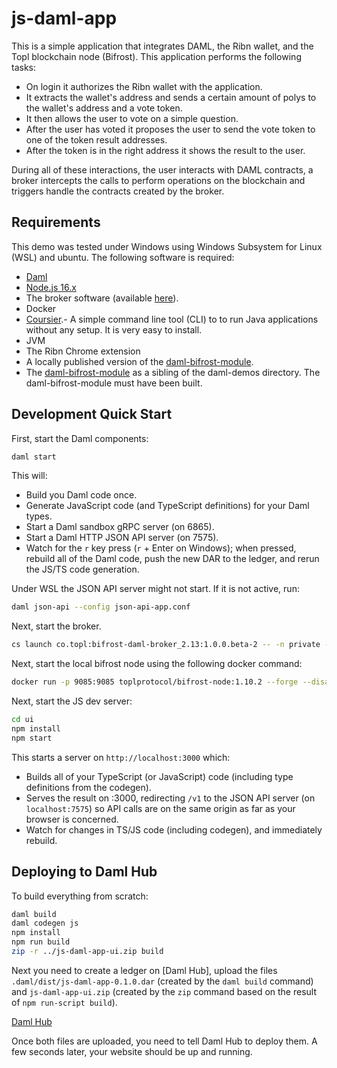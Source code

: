 # js-daml-app

This is a simple application that integrates DAML, the Ribn wallet, and the Topl blockchain node (Bifrost). This application performs the
following tasks:

- On login it authorizes the Ribn wallet with the application.
- It extracts the wallet's address and sends a certain amount of polys to the wallet's address and a vote token.
- It then allows the user to vote on a simple question.
- After the user has voted it proposes the user to send the vote token to one of the token result addresses.
- After the token is in the right address it shows the result to the user.

During all of these interactions, the user interacts with DAML contracts, a broker intercepts the calls to perform
operations on the blockchain and triggers handle the contracts created by the broker.

## Requirements

This demo was tested under Windows using Windows Subsystem for Linux (WSL) and ubuntu. The following software
is required:

- [Daml](https://docs.daml.com)
- [Node.js 16.x](https://nodejs.dev)
- The broker software (available [here](https://topl.github.io/bifrost-daml-broker/)).
- Docker
- [Coursier](https://get-coursier.io/docs/cli-installation).- A simple command line tool (CLI) to
to run Java applications without any setup. It is very easy to install.
- JVM
- The Ribn Chrome extension
- A locally published version of the [daml-bifrost-module](https://github.com/Topl/daml-bifrost-module).
- The [daml-bifrost-module](https://github.com/Topl/daml-bifrost-module) as a sibling of the daml-demos directory. The daml-bifrost-module must have been built.

## Development Quick Start

First, start the Daml components:

```bash
daml start
```

This will:

- Build you Daml code once.
- Generate JavaScript code (and TypeScript definitions) for your Daml types.
- Start a Daml sandbox gRPC server (on 6865).
- Start a Daml HTTP JSON API server (on 7575).
- Watch for the `r` key press (`r` + Enter on Windows); when pressed, rebuild
  all of the Daml code, push the new DAR to the ledger, and rerun the JS/TS
  code generation.

Under WSL the JSON API server might not start. If it is not active, run:

```bash
daml json-api --config json-api-app.conf
```

Next, start the broker. 

```bash
cs launch co.topl:bifrost-daml-broker_2.13:1.0.0.beta-2 -- -n private -u http://127.0.0.1:9085 -h 127.0.0.1 -p 6865  -k keyfile.json -w test -o $OPERATOR_PARTY -m false
```

Next, start the local bifrost node using the following docker command:

```bash
docker run -p 9085:9085 toplprotocol/bifrost-node:1.10.2 --forge --disableAuth --seed test --debug
```

Next, start the JS dev server:

```bash
cd ui
npm install
npm start
```

This starts a server on `http://localhost:3000` which:

- Builds all of your TypeScript (or JavaScript) code (including type
  definitions from the codegen).
- Serves the result on :3000, redirecting `/v1` to the JSON API server (on
  `localhost:7575`) so API calls are on the same origin as far as your browser
  is concerned.
- Watch for changes in TS/JS code (including codegen), and immediately rebuild.

## Deploying to Daml Hub

To build everything from scratch:

```bash
daml build
daml codegen js
npm install
npm run build
zip -r ../js-daml-app-ui.zip build
```

Next you need to create a ledger on [Daml Hub], upload the files
`.daml/dist/js-daml-app-0.1.0.dar` (created by the `daml build` command)
and `js-daml-app-ui.zip` (created by the `zip` command based on the result
of `npm run-script build`).

[Daml Hub](https://hub.daml.com)

Once both files are uploaded, you need to tell Daml Hub to deploy them. A few
seconds later, your website should be up and running.

